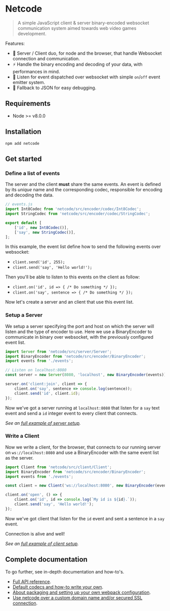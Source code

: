 Netcode
=======

> A simple JavaScript client & server binary-encoded websocket communication system aimed towards web video games development.

Features:
- 🔌 Server / Client duo, for node and the browser, that handle Websocket connection and communication.
- ⚡️ Handle the binary encoding and decoding of your data, with performances in mind.
- 📢 Listen for event dispatched over websocket with simple `on`/`off` event emitter system.
- 💬 Fallback to JSON for easy debugging.

## Requirements

- Node >= v8.0.0

## Installation

`npm add netcode`

## Get started

### Define a list of events

The server and the client __must__ share the same events.
An event is defined by its _unique_ name and the corresponding codec, responsible for encoding and decoding the data.

```javascript
// events.js
import Int8Codec from 'netcode/src/encoder/codec/Int8Codec';
import StringCodec from 'netcode/src/encoder/codec/StringCodec';

export default [
	['id', new Int8Codec()],
	['say', new StringCodec()],
];
```

In this example, the event list define how to send the following events over websocket:

- `client.send('id', 255);`
- `client.send('say', 'Hello world!');`

Then you'll be able to listen to this events on the client as follow:

- `client.on('id', id => { /* Do something */ });`
- `client.on('say', sentence => { /* Do something */ });`

Now let's create a server and an client that use this event list.

### Setup a Server

We setup a server specifying the port and host on which the server will listen and the type of encoder to use.
Here we use a BinaryEncoder to communicate in binary over websocket, with the previously configured event list.

```javascript
import Server from 'netcode/src/server/Server';
import BinaryEncoder from 'netcode/src/encoder/BinaryEncoder';
import events from './events';

// Listen on localhost:8080
const server = new Server(8080, 'localhost', new BinaryEncoder(events));

server.on('client:join', client => {
	client.on('say', sentence => console.log(sentence));
	client.send('id', client.id);
});
```

Now we've got a server running at `localhost:8080` that listen for a `say` text event and send a `id` integer event to every client that connects.

_See an [full example of server setup](demo-server.js)._

### Write a Client

Now we write a client, for the browser, that connects to our running server on `ws://localhost:8080` and use a BinaryEncoder with the same event list as the server.

```javascript
import Client from 'netcode/src/client/Client';
import BinaryEncoder from 'netcode/src/encoder/BinaryEncoder';
import events from './events';

const client = new Client('ws://localhost:8080', new BinaryEncoder(events))

client.on('open', () => {
	client.on('id', id => console.log(`My id is ${id}.`));
	client.send('say', 'Hello world!');
});
```

Now we've got client that listen for the `id` event and sent a sentence in a `say` event.

Connection is alive and well!

_See an [full example of client setup](demo-client.js)._

## Complete documentation

To go further, see in-depth documentation and how-to's.

- [Full API reference](doc/API.md).
- [Default codecs and how-to write your own](doc/codecs.md).
- [About packaging and setting up your own webpack configuration](doc/packaging.md).
- [Use netcode over a custom domain name and/or secured SSL connection](doc/ssl.md).
